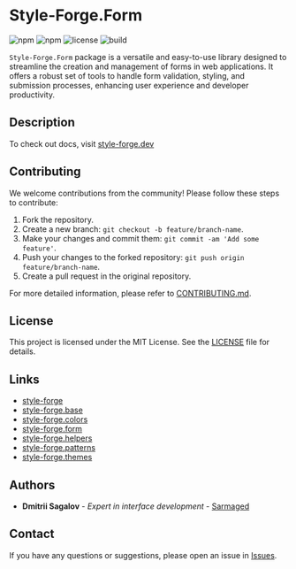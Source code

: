 
# Style-Forge.Form

![npm](https://img.shields.io/npm/v/style-forge.form)
![npm](https://img.shields.io/npm/dm/style-forge.form)
![license](https://img.shields.io/npm/l/style-forge.form)
![build](https://github.com/Sarmaged/style-forge.form/actions/workflows/publish.yml/badge.svg)

`Style-Forge.Form` package is a versatile and easy-to-use library designed to streamline the creation and management of forms in web applications. It offers a robust set of tools to handle form validation, styling, and submission processes, enhancing user experience and developer productivity.

## Description

To check out docs, visit [style-forge.dev](https://style-forge.dev/form/)

## Contributing

We welcome contributions from the community! Please follow these steps to contribute:

1. Fork the repository.
2. Create a new branch: `git checkout -b feature/branch-name`.
3. Make your changes and commit them: `git commit -am 'Add some feature'`.
4. Push your changes to the forked repository: `git push origin feature/branch-name`.
5. Create a pull request in the original repository.

For more detailed information, please refer to [CONTRIBUTING.md](CONTRIBUTING.md).

## License

This project is licensed under the MIT License. See the [LICENSE](LICENSE) file for details.

## Links

- [style-forge](https://github.com/Sarmaged/style-forge)
- [style-forge.base](https://github.com/Sarmaged/style-forge.base)
- [style-forge.colors](https://github.com/Sarmaged/style-forge.colors)
- [style-forge.form](https://github.com/Sarmaged/style-forge.form)
- [style-forge.helpers](https://github.com/Sarmaged/style-forge.helpers)
- [style-forge.patterns](https://github.com/Sarmaged/style-forge.patterns)
- [style-forge.themes](https://github.com/Sarmaged/style-forge.themes)

## Authors

- **Dmitrii Sagalov** - *Expert in interface development* - [Sarmaged](https://github.com/Sarmaged)

## Contact

If you have any questions or suggestions, please open an issue in [Issues](https://github.com/Sarmaged/style-forge.form/issues).
